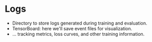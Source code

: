 # Logs

- Directory to store logs generated during training and evaluation.
- TensorBoard: here we'll save event files for visualization.
- ... tracking metrics, loss curves, and other training information.